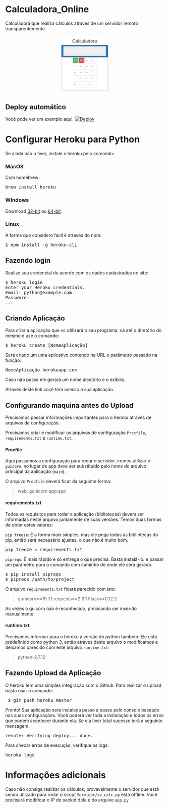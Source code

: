 # Calculadora_Online
Calculadora que realiza cálculos através de um servidor remoto transparentemente.

<p align="center">
  <img src="https://github.com/jpdik/Calculadora_Online/blob/master/img/example.png?raw=true" width="150"/>
</p>

## Deploy automático
Você pode ver um exemplo aqui.
<a href="https://heroku.com/deploy?template=https://github.com/jpdik/Calculadora_Online">
  <img src="https://www.herokucdn.com/deploy/button.svg" alt="Deploy">
</a>

# Configurar Heroku para Python
Se ainda não o tiver, instale o heroku pelo comando:

### MacOS
Com homebrew:
<pre>
brew install heroku
</pre>

### Windows
Download <a href="https://cli-assets.heroku.com/branches/v6/heroku-windows-386.exe">32-bit</a> ou <a href="https://cli-assets.heroku.com/branches/v6/heroku-windows-amd64.exe">64-bit</a>.

### Linux
A forma que considero facil é através do npm:
<pre>
$ npm install -g heroku-cli
</pre>

## Fazendo login
Realize sua credencial de acordo com os dados cadastrados no site:

<pre>
$ heroku login
Enter your Heroku credentials.
Email: python@example.com
Password:
...
</pre>

## Criando Aplicação
Para criar a aplicação que vc utilizará o seu programa, vá até o diretório do mesmo e use o comando:

<pre>
$ heroku create [NomeAplicação]
</pre>

Será criado um uma aplicativo contendo na URL o parâmetro passado na função:

<pre>
NomeAplicação.herokuapp.com
</pre>

Caso não passe ele gerará um nome aleatório e o exibirá.

Através deste link voçê terá acesso a sua aplicação.

## Configurando maquina antes do Upload
Precisamos passar informações importantes para o heroku através de arquivos de configuração.

Precisamos criar e modificar os arquivos de configuração `Procfile`, `requirements.txt` e `runtime.txt`.

#### Procfile
Aqui passamos a configuração para rodar o servidor. iremos utilizar o `guicorn`. no lugar de app deve ser substituído pelo nome do arquivo principal da aplicação (`main`).

O arquivo `Procfile` deverá ficar da seguinte forma:

> web: gunicorn app:app

#### requirements.txt
Todos os requisitos para rodar a aplicação (bibliotecas) devem ser informadas neste arquivo juntamente de suas versões.
Temos duas formas de obter estes valores:

`pip freeze`: É a forma mais simples, mas ele pega todas as bibliotecas do pip, então será necessário ajustes, o que não é muito bom.
<pre>
pip freeze > requirements.txt
</pre>

`pipreqs`: É mais rápido e só entrega o que precisa. Basta instalá-lo. e passar um parâmetro para o comando com caminho de onde ele será gerado.

<pre>
$ pip install pipreqs
$ pipreqs /path/to/project
</pre>

O arquivo `requirements.txt` ficará parecido com isto:

> gunicorn==19.7.1
> requests==2.9.1
> Flask==0.12.2

As vezes o guicorn não é reconhecido, precisando ser inserido manualmente.

#### runtime.txt
Precisamos informar para o heroku a versão do python também. Ele está prédefinido como python 3, então através deste arquivo o modificamos e deixamos parecido com este arquivo `runtime.txt`:

>python-2.7.12

## Fazendo Upload da Aplicação
O heroku tem uma simples integração com o Github. Para realizar o upload basta usar o comando:

<pre>
 $ git push heroku master
</pre>

Pronto! Sua aplicação será instalada passo a passo pelo console baseado nas suas configurações. Você poderá ver toda a instalação e todos os erros que podem acontecer durante ela. Se ela tiver total sucesso terá a seguinte mensagem.

<pre>
remote: Verifying deploy... done.
</pre>

Para checar erros de execução, verifique os logs:

<pre>
heroku logs
</pre>

# Informações adicionais
Caso não consiga realizar os cálculos, provavelmente o servidor que está sendo utlizado para rodar o script `Servidor/sv_calc.py` está offline. Você precisará modificar o IP do socket dele e do arquivo `app.py`
